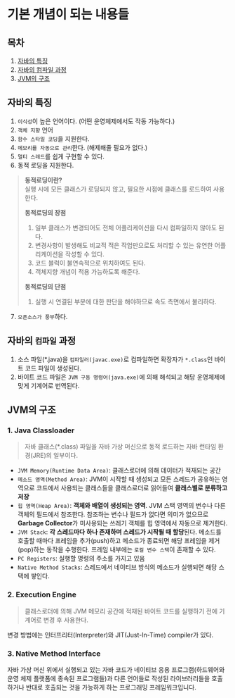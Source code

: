# 기본 개념이 되는 내용들
## 목차
1. [자바의 특징](https://github.com/HK-An/today_i_learned/blob/main/02_JAVA/01_concept.md#%EC%9E%90%EB%B0%94%EC%9D%98-%ED%8A%B9%EC%A7%95)
2. [자바의 컴파일 과정](https://github.com/HK-An/today_i_learned/blob/main/02_JAVA/01_concept.md#%EC%9E%90%EB%B0%94%EC%9D%98-%EC%BB%B4%ED%8C%8C%EC%9D%BC-%EA%B3%BC%EC%A0%95)
3. [JVM의 구조](https://github.com/HK-An/today_i_learned/blob/main/02_JAVA/01_concept.md#jvm%EC%9D%98-%EA%B5%AC%EC%A1%B0)

## 자바의 특징
1. `이식성`이 높은 언어이다. (어떤 운영체제에서도 작동 가능하다.)
2. `객체 지향` 언어
3. `함수 스타일 코딩`을 지원한다.
4. `메모리를 자동으로 관리`한다. (해제해줄 필요가 없다.)
5. `멀티 스레드`를 쉽게 구현할 수 있다.
6. 동적 로딩을 지원한다.  
> **동적로딩이란?**  
> 실행 시에 모든 클래스가 로딩되지 않고, 필요한 시점에 클래스를 로드하여 사용한다.
>
> **동적로딩의 장점**  
> 1. 일부 클래스가 변경되어도 전체 어플리케이션을 다시 컴파일하지 않아도 된다.
> 2. 변경사항이 발생해도 비교적 적은 작업만으로도 처리할 수 있는 유연한 어플리케이션을 작성할 수 있다.
> 3. 코드 블럭이 불연속적으로 위치하여도 된다.
> 4. 객체지향 개념이 적용 가능하도록 해준다.
>
> **동적로딩의 단점**
> 1. 실행 시 연결된 부분에 대한 판단을 해야하므로 속도 측면에서 불리하다.

7. `오픈소스가 풍부`하다.

## 자바의 `컴파일` 과정
1. 소스 파일(\*.java)을 `컴파일러(javac.exe)`로 컴파일하면 확장자가 `*.class`인 바이트 코드 파일이 생성된다.
2. 바이트 코드 파일은 `JVM 구동 명령어(java.exe)`에 의해 해석되고 해당 운영체제에 맞게 기계어로 번역된다.

## JVM의 구조
### 1. Java Classloader
> 자바 클래스(\*.class) 파일을 자바 가상 머신으로 동적 로드하는 자바 런타임 환경(JRE)의 일부이다.

- `JVM Memory(Runtime Data Area)`: 클래스로더에 의해 데이터가 적재되는 공간
- `메소드 영역(Method Area)`: JVM이 시작할 때 생성되고 모든 스레드가 공유하는 영역으로 코드에서 사용되는 클래스들을 클래스로더로 읽어들여 **클래스별로 분류하고 저장**
- `힙 영역(Heap Area)`: **객체와 배열이 생성되는 영역**. JVM 스택 영역의 변수나 다른 객체의 필드에서 참조한다. 참조하는 변수나 필드가 없다면 의미가 없으므로 **Garbage Collector**가 미사용되는 쓰레기 객체를 힙 영역에서 자동으로 제거한다.
- `JVM Stack`: **각 스레드마다 하나 존재하며 스레드가 시작될 때 할당**된다. 메소드를 호출할 때마다 프레임을 추가(push)하고 메소드가 종료되면 해당 프레임을 제거(pop)하는 동작을 수행한다. 프레임 내부에는 `로컬 변수 스택`이 존재할 수 있다.
- `PC Registers`: 실행할 명령의 주소를 가지고 있음
- `Native Method Stacks`: 스레드에서 네이티브 방식의 메소드가 실행되면 해당 스택에 쌓인다.

### 2. Execution Engine
> 클래스로더에 의해 JVM 메모리 공간에 적재된 바이트 코드를 실행하기 전에 기계어로 변경 후 사용한다.

변경 방법에는 인터프리터(Interpreter)와 JIT(Just-In-Time) compiler가 있다.

### 3. Native Method Interface
자바 가상 머신 위에서 실행되고 있는 자바 코드가 네이티브 응용 프로그램(하드웨어와 운영 체제 플랫폼에 종속된 프로그램들)과 다른 언어들로 작성된 라이브러리들을 호출하거나 반대로 호출되는 것을 가능하게 하는 프로그래밍 프레임워크입니다.
